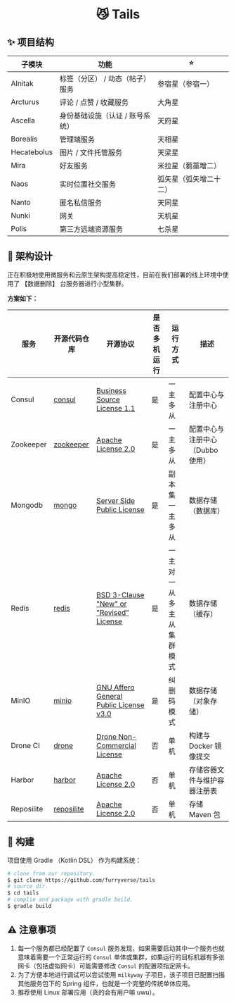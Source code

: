 <h1 align="center">😼 Tails</h1>

## ✨ 项目结构

| 子模块         | 功能                | ⭐           |
|-------------|-------------------|-------------|
| Alnitak     | 标签（分区） / 动态（帖子）服务 | 参宿星（参宿一）    |
| Arcturus    | 评论 / 点赞 / 收藏服务    | 大角星         |
| Ascella     | 身份基础设施（认证 / 账号系统） | 天府星         |
| Borealis    | 管理端服务             | 天相星         |
| Hecatebolus | 图片 / 文件托管服务       | 天梁星         |
| Mira        | 好友服务              | 米拉星（蒭藁增二）   |
| Naos        | 实时位置社交服务          | 弧矢星（弧矢增二十二） |
| Nanto       | 匿名私信服务            | 天同星         |
| Nunki       | 网关                | 天机星         |
| Polis       | 第三方远端资源服务         | 七杀星         |

## 🔨 架构设计

正在积极地使用微服务和云原生架构提高稳定性，目前在我们部署的线上环境中使用了 【数据删除】 台服务器进行小型集群。

**方案如下：**

| 服务         | 开源代码仓库                                               | 开源协议                                                                                             | 是否多机运行 | 运行方式          | 描述                  |
|------------|------------------------------------------------------|--------------------------------------------------------------------------------------------------|--------|---------------|---------------------|
| Consul     | [consul](https://github.com/hashicorp/consul)        | [Business Source License 1.1](https://github.com/hashicorp/consul/blob/main/LICENSE)             | 是      | 一主多从          | 配置中心与注册中心           |
| Zookeeper  | [zookeeper](https://github.com/apache/zookeeper)     | [Apache License 2.0](https://github.com/apache/zookeeper/blob/master/LICENSE.txt)                | 是      | 一主多从          | 配置中心与注册中心（Dubbo 使用） |
| Mongodb    | [mongo](https://github.com/mongodb/mongo)            | [Server Side Public License](https://github.com/mongodb/mongo/blob/master/LICENSE-Community.txt) | 是      | 副本集 一主多从      | 数据存储（数据库）           |
| Redis      | [redis](https://github.com/redis/redis)              | [BSD 3-Clause "New" or "Revised" License](https://github.com/redis/redis/blob/unstable/COPYING)  | 是      | 一主对一从 多主从集群模式 | 数据存储（缓存）            |
| MinIO      | [minio](https://github.com/minio/minio)              | [GNU Affero General Public License v3.0](https://github.com/minio/minio/blob/master/LICENSE)     | 是      | 纠删码模式         | 数据存储（对象存储）          |
| Drone CI   | [drone](https://github.com/harness/drone)            | [Drone Non-Commercial License](https://github.com/harness/drone/blob/master/LICENSE)             | 否      | 单机            | 构建与 Docker 镜像提交     |
| Harbor     | [harbor](https://github.com/goharbor/harbor)         | [Apache License 2.0](https://github.com/goharbor/harbor/blob/main/LICENSE)                       | 否      | 单机            | 存储容器文件与维护容器注册表      |
| Reposilite | [reposilite](https://github.com/dzikoysk/reposilite) | [Apache License 2.0](https://github.com/dzikoysk/reposilite/blob/main/LICENSE)                   | 否      | 单机            | 存储 Maven 包          |

## 🚀 构建

项目使用 Gradle （Kotlin DSL） 作为构建系统：

```bash
# clone from our repository.
$ git clone https://github.com/furryverse/tails
# source dir.
$ cd tails
# complie and package with gradle build.
$ gradle build
```

## ⚠ 注意事项

1. 每一个服务都已经配置了 `Consul` 服务发现，如果需要启动其中一个服务也就意味着需要一个正常运行的 `Consul`
   单体或集群，如果运行的目标机器有多张网卡（包括虚拟网卡）可能需要修改 `Consul` 的配置项指定网卡。
2. 为了方便本地进行调试可以尝试使用 `milkyway` 子项目，该子项目已配置扫描其他服务包下的 Spring 组件，也就是一个完整的传统单体应用。
3. 推荐使用 Linux 部署应用（真的会有用户嘛 uwu）。